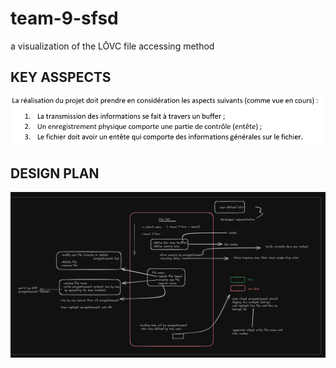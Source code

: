 # team-9-sfsd
a visualization of the LŌVC file accessing method




## KEY ASSPECTS
![important](https://github.com/NabilKara/GUI_Meth_Acces_Fichiers/blob/main/src/Screenshot_20231228_154519.png)

## DESIGN PLAN
![the developement plan](https://github.com/NabilKara/GUI_Meth_Acces_Fichiers/blob/main/DESIGN_PLAN_DARK.png)


